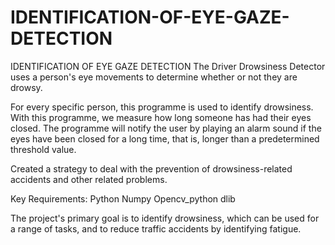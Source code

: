 # IDENTIFICATION-OF-EYE-GAZE-DETECTION
IDENTIFICATION OF EYE GAZE DETECTION
The Driver Drowsiness Detector uses a person's eye movements to determine whether or not they are drowsy.

For every specific person, this programme is used to identify drowsiness. With this programme, we measure how long someone has had their eyes closed. The programme will notify the user by playing an alarm sound if the eyes have been closed for a long time, that is, longer than a predetermined threshold value.

Created a strategy to deal with the prevention of drowsiness-related accidents and other related problems.

Key Requirements:
Python
Numpy
Opencv_python
dlib

The project's primary goal is to identify drowsiness, which can be used for a range of tasks, and to reduce traffic accidents by identifying fatigue.

